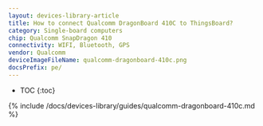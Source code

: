 ```yaml
---
layout: devices-library-article
title: How to connect Qualcomm DragonBoard 410C to ThingsBoard?
category: Single-board computers
chip: Qualcomm SnapDragon 410
connectivity: WIFI, Bluetooth, GPS
vendor: Qualcomm
deviceImageFileName: qualcomm-dragonboard-410c.png
docsPrefix: pe/
---
```



* TOC
{:toc}

{% include /docs/devices-library/guides/qualcomm-dragonboard-410c.md %}